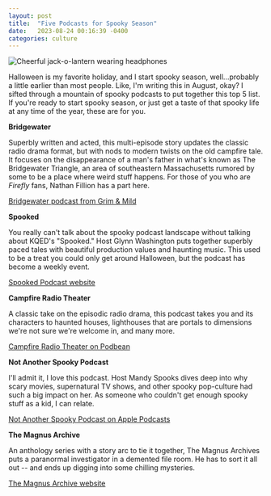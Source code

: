 ```yaml
---
layout: post
title:  "Five Podcasts for Spooky Season"
date:   2023-08-24 00:16:39 -0400
categories: culture
---
```


![Cheerful jack-o-lantern wearing headphones](https://i.ibb.co/gRcH2Gv/qc-halloween-pumpkin-headphones-760.webp)
<br>

Halloween is my favorite holiday, and I start spooky season, well...probably a little earlier than most people. Like, I'm writing this in August, okay? I sifted through a mountain of spooky podcasts to put together this top 5 list. If you're ready to start spooky season, or just get a taste of that spooky life at any time of the year, these are for you. <br>


**Bridgewater**

Superbly written and acted, this multi-episode story updates the classic radio drama format, but with nods to modern twists on the old campfire tale. It focuses on the disappearance of a man's father in what's known as The Bridgewater Triangle, an area of southeastern Massachusetts rumored by some to be a place where weird stuff happens. For those of you who are *Firefly* fans, Nathan Fillion has a part here. 

[Bridgewater podcast from Grim & Mild](https://www.grimandmild.com/bridgewater)

**Spooked**

You really can't talk about the spooky podcast landscape without talking about KQED's "Spooked." Host Glynn Washington puts together superbly paced tales with beautiful production values and haunting music. This used to be a treat you could only get around Halloween, but the podcast has become a weekly event. 

[Spooked Podcast website](https://spookedpodcast.org/)

**Campfire Radio Theater**

A classic take on the episodic radio drama, this podcast takes you and its characters to haunted houses, lighthouses that are portals to dimensions we're not sure we're welcome in, and many more. 

[Campfire Radio Theater on Podbean](https://campfireradiotheater.podbean.com/)

**Not Another Spooky Podcast**

I'll admit it, I love this podcast. Host Mandy Spooks dives deep into why scary movies, supernatural TV shows, and other spooky pop-culture had such a big impact on her. As someone who couldn't get enough spooky stuff as a kid, I can relate. 

[Not Another Spooky Podcast on Apple Podcasts](https://podcasts.apple.com/us/podcast/not-another-spooky-podcast/id1632646584)

**The Magnus Archive**

An anthology series with a story arc to tie it together, The Magnus Archives puts a paranormal investigator in a demented file room. He has to sort it all out -- and ends up digging into some chilling mysteries. 

[The Magnus Archive website](https://rustyquill.com/show/the-magnus-archives/)
